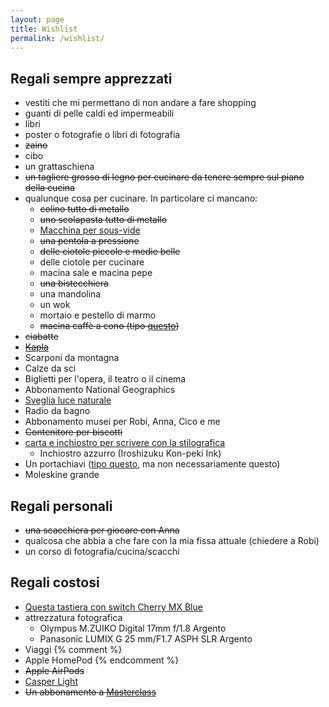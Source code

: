 ```yaml
---
layout: page
title: Wishlist
permalink: /wishlist/
---
```


## Regali sempre apprezzati

* vestiti che mi permettano di non andare a fare shopping
* guanti di pelle caldi ed impermeabili
* libri
* poster o fotografie o libri di fotografia
* ~~zaino~~
* cibo
* un grattaschiena
* ~~un tagliere grosso di legno per cucinare da tenere sempre sul piano della cucina~~
* qualunque cosa per cucinare. In particolare ci mancano:
    * ~~colino tutto di metallo~~
    * ~~uno scolapasta tutto di metallo~~
    * [Macchina per sous-vide](https://www.amazon.it/Sous-Vide-Stick-generazione-temperatura/dp/B01N5K7U2D/)
    * ~~una pentola a pressione~~ 
    * ~~delle ciotole piccole e medie belle~~
    * delle ciotole per cucinare
    * macina sale e macina pepe
    * ~~una bistecchiera~~
    * una mandolina
    * un wok
    * mortaio e pestello di marmo
    * ~~macina caffè a cono (tipo [questo](https://www.amazon.it/Krups-GVX242-Macinacaff%C3%A8-Macinatura-Grossa/dp/B000IWHXH8/ref=cm_cr_arp_d_product_top?ie=UTF8))~~
* ~~ciabatte~~
* ~~[Kapla](https://www.amazon.it/Kapla-280-Libro-blu-3/dp/B000ZBVEAE/ref=sr_1_1?__mk_it_IT=%C3%85M%C3%85%C5%BD%C3%95%C3%91&keywords=kapla&qid=1571476752&s=kitchen&sr=1-1-catcorr)~~
* Scarponi da montagna
* Calze da sci
* Biglietti per l'opera, il teatro o il cinema
* Abbonamento National Geographics
* [Sveglia luce naturale](https://www.besty5.com/migliori-simulatori-alba/)
* Radio da bagno
* Abbonamento musei per Robi, Anna, Cico e me
* ~~Contenitore per biscotti~~
* [carta e inchiostro per scrivere con la stilografica](https://www.jetpens.com/blog/the-best-fountain-pen-paper/pt/730)
    * Inchiostro azzurro (Iroshizuku Kon-peki Ink)
* Un portachiavi ([tipo questo](https://www.designrepublic.com/it/accessori-arredo-design/idee-regalo/cane-key-ring.html), ma non necessariamente questo)
* Moleskine grande

## Regali personali

* ~~una scacchiera per giocare con Anna~~
* qualcosa che abbia a che fare con la mia fissa attuale (chiedere a Robi)
* un corso di fotografia/cucina/scacchi

## Regali costosi

* [Questa tastiera con switch Cherry MX Blue](https://www.wasdkeyboards.com/index.php/products/code-keyboard/code-104-key-mechanical-keyboard-2930.html)
* attrezzatura fotografica
    * Olympus M.ZUIKO Digital 17mm f/1.8 Argento
    * Panasonic LUMIX G 25 mm/F1.7 ASPH SLR Argento
* Viaggi
{% comment %}
* Apple HomePod
{% endcomment %}
* ~~Apple AirPods~~
* [Casper Light](https://casper.com/glow-light/)
* ~~Un abbonamento a [Masterclass](https://www.masterclass.com/gift)~~
